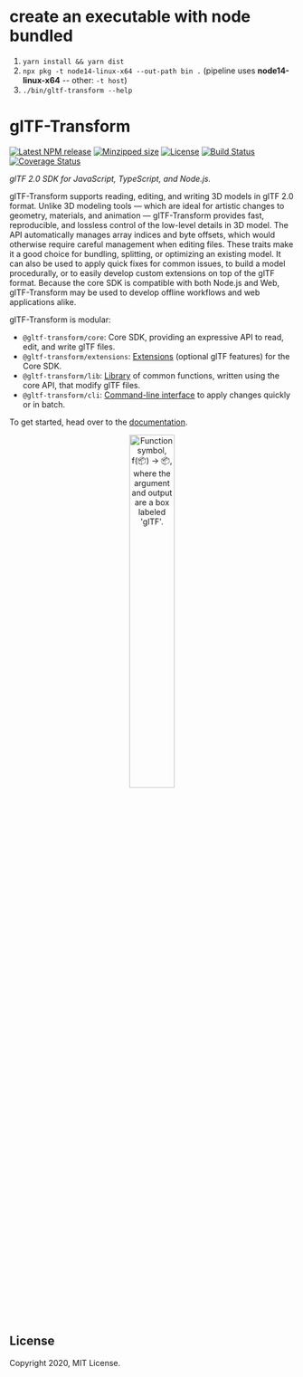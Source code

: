# create an executable with node bundled
1. `yarn install && yarn dist`
1. `npx pkg -t node14-linux-x64 --out-path bin .` (pipeline uses **node14-linux-x64** -- other: `-t host`)
1. `./bin/gltf-transform --help`

# glTF-Transform

[![Latest NPM release](https://img.shields.io/npm/v/@gltf-transform/core.svg)](https://www.npmjs.com/package/@gltf-transform/core)
[![Minzipped size](https://badgen.net/bundlephobia/minzip/@gltf-transform/core)](https://bundlephobia.com/result?p=@gltf-transform/core)
[![License](https://img.shields.io/badge/license-MIT-007ec6.svg)](https://github.com/donmccurdy/glTF-Transform/blob/master/LICENSE)
[![Build Status](https://github.com/donmccurdy/glTF-Transform/workflows/build/badge.svg?branch=master&event=push)](https://github.com/donmccurdy/glTF-Transform/actions?query=workflow%3Abuild)
[![Coverage Status](https://coveralls.io/repos/github/donmccurdy/glTF-Transform/badge.svg?branch=master)](https://coveralls.io/github/donmccurdy/glTF-Transform?branch=master)

*glTF 2.0 SDK for JavaScript, TypeScript, and Node.js.*

<!-- NOTICE: This section is duplicated in docs/INDEX.md. Please keep them in sync. -->

glTF-Transform supports reading, editing, and writing 3D models in glTF 2.0 format. Unlike 3D modeling tools — which are ideal for artistic changes to geometry, materials, and animation — glTF-Transform provides fast, reproducible, and lossless control of the low-level details in 3D model. The API automatically manages array indices and byte offsets, which would otherwise require careful management when editing files. These traits make it a good choice for bundling, splitting, or optimizing an existing model. It can also be used to apply quick fixes for common issues, to build a model procedurally, or to easily develop custom extensions on top of the glTF format. Because the core SDK is compatible with both Node.js and Web, glTF-Transform may be used to develop offline workflows and web applications alike.

glTF-Transform is modular:

- `@gltf-transform/core`: Core SDK, providing an expressive API to read, edit, and write glTF files.
- `@gltf-transform/extensions`: [Extensions](https://gltf-transform.donmccurdy.com/extensions.html) (optional glTF features) for the Core SDK.
- `@gltf-transform/lib`: [Library](https://gltf-transform.donmccurdy.com/library.html) of common functions, written using the core API, that modify glTF files.
- `@gltf-transform/cli`: [Command-line interface](https://gltf-transform.donmccurdy.com/cli.html) to apply changes quickly or in batch.

To get started, head over to the [documentation](https://gltf-transform.donmccurdy.com).

<p align="center">
<img src="https://gltf-transform.donmccurdy.com/media/kicker.jpg" alt="Function symbol, f(📦) → 📦, where the argument and output are a box labeled 'glTF'." width="40%">
</p>

## License

Copyright 2020, MIT License.
